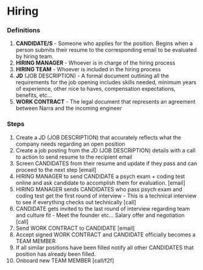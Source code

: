 # Hiring

### Definitions

1. **CANDIDATE/S** - Someone who applies for the position. Begins when a person submits their resume to the corresponding email to be evaluated by hiring team.
2. **HIRING MANAGER** - Whoever is in charge of the hiring process
3. **HIRING TEAM** - Whoever is included in the hiring process
4. **JD** (JOB DESCRIPTION) - A formal document outlining all the requirements for the job opening includes skills needed, minimum years of experience, other nice to haves, compensation expectations, benefits, etc…
5. **WORK CONTRACT** - The legal document that represents an agreement between Narra and the incoming engineer

### Steps

1. Create a JD (JOB DESCRIPTION) that accurately reflects what the company needs regarding an open position
2. Create a job posting from the JD (JOB DESCRIPTION) details with a call to action to send resume to the recipient email
3. Screen CANDIDATES from their resume and update if they pass and can proceed to the next step [email]
4. HIRING MANAGER to send CANDIDATE a psych exam + coding test online and ask candidate to accomplish them for evaluation. [email]
5. HIRING MANAGER sends CANDIDATES who pass psych exam and coding test get the first round of interview - This is a technical interview to see if everything checks out technically [call]
6. CANDIDATE gets invited to the last round of interview regarding team and culture fit - Meet the founder etc… Salary offer and negotiation [call]
7. Send WORK CONTRACT to CANDIDATE [email]
8. Accept signed WORK CONTRACT and CANDIDATE officially becomes a TEAM MEMBER
9. If all similar positions have been filled notify all other CANDIDATES that position has already been filled.
10. Onboard new TEAM MEMBER [call/f2f]
